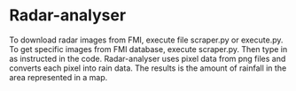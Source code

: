 # Radar-analyser

To download radar images from FMI, execute file scraper.py or execute.py. To get specific images from FMI database, execute scraper.py. Then type in as instructed in the code. Radar-analyser uses pixel data from png files and converts each pixel into rain data. The results is the amount of rainfall in the area represented in a map.
